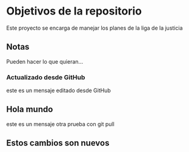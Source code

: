 # Objetivos de la repositorio

Este proyecto se encarga de manejar los planes de la liga de la justicia


## Notas
Pueden hacer lo que quieran...
### Actualizado desde GitHub
este es un mensaje editado desde GitHub

## Hola mundo
este es un mensaje otra prueba con git pull

## Estos cambios son nuevos

